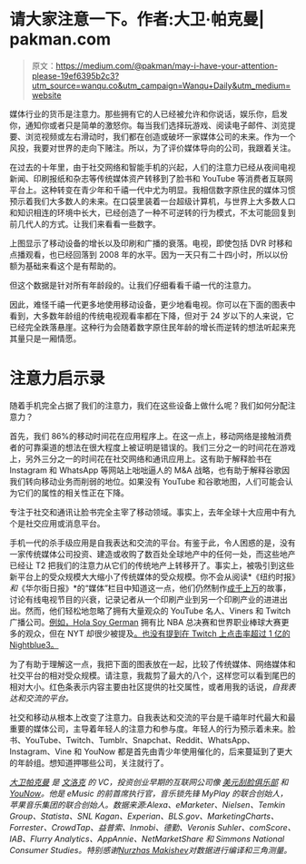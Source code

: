 # 请大家注意一下。作者:大卫·帕克曼| pakman.com

> 原文：<https://medium.com/@pakman/may-i-have-your-attention-please-19ef6395b2c3?utm_source=wanqu.co&utm_campaign=Wanqu+Daily&utm_medium=website>

媒体行业的货币是注意力。那些拥有它的人已经被允许和你说话，娱乐你，启发你，通知你或者只是简单的激怒你。每当我们选择玩游戏、阅读电子邮件、浏览提要、浏览视频或左右滑动时，我们都在创造或破坏一家媒体公司的未来。作为一个风投，我要对世界的走向下赌注。所以，为了评价媒体导向的公司，我跟着关注。

在过去的十年里，由于社交网络和智能手机的兴起，人们的注意力已经从夜间电视新闻、印刷报纸和杂志等传统媒体资产转移到了脸书和 YouTube 等消费者互联网平台上。这种转变在青少年和千禧一代中尤为明显。我相信数字原住民的媒体习惯预示着我们大多数人的未来。在口袋里装着一台超级计算机，与世界上大多数人口和知识相连的环境中长大，已经创造了一种不可逆转的行为模式，不太可能回复到前几代人的方式。让我们来看看一些数字。



上图显示了移动设备的增长以及印刷和广播的衰落。电视，即使包括 DVR 时移和点播观看，也已经回落到 2008 年的水平。因为一天只有二十四小时，所以以份额为基础来看这个是有帮助的。



但这个数据是针对所有年龄段的。让我们仔细看看千禧一代的注意力。



因此，难怪千禧一代更多地使用移动设备，更少地看电视。你可以在下面的图表中看到，大多数年龄组的传统电视观看率都在下降，但对于 24 岁以下的人来说，它已经完全跌落悬崖。这种行为会随着数字原住民年龄的增长而逆转的想法听起来充其量只是一厢情愿。



# **注意力启示录**

随着手机完全占据了我们的注意力，我们在这些设备上做什么呢？我们如何分配注意力？



首先，我们 86%的移动时间花在应用程序上。在这一点上，移动网络是接触消费者的可靠渠道的想法在很大程度上被证明是错误的。我们三分之一的时间花在游戏上，另外三分之一的时间花在社交网络和通讯应用上。这有助于解释脸书在 Instagram 和 WhatsApp 等网站上咄咄逼人的 M&A 战略，也有助于解释谷歌因我们转向移动业务而削弱的地位。如果没有 YouTube 和谷歌地图，人们可能会认为它们的属性的相关性正在下降。



专注于社交和通讯让脸书完全主宰了移动领域。事实上，去年全球十大应用中有九个是社交应用或消息平台。

手机一代的杀手级应用是自我表达和交流的平台。有鉴于此，令人困惑的是，没有一家传统媒体公司投资、建造或收购了数百处全球地产中的任何一处，而这些地产已经让 T2 把我们的注意力从它们的传统地产上转移开了。事实上，被吸引到这些新平台上的受众规模大大缩小了传统媒体的受众规模。你不会从阅读*《纽约时报》*和*《华尔街日报》*的“媒体”栏目中知道这一点，他们仍然制作[成千上万](http://query.nytimes.com/search/sitesearch/?action=click&contentCollection=Television&region=TopBar&WT.nav=searchWidget&module=SearchSubmit&pgtype=article#/the%20tv%20watch)的故事，讨论有线电视节目的兴衰，记录记者从一个印刷产业到另一个印刷产业的进进出出。然而，他们轻松地忽略了拥有大量观众的 YouTube 名人、Viners 和 Twitch 广播公司。[例如，Hola Soy German](https://www.youtube.com/user/HolaSoyGerman) 拥有比 NBA 总决赛和世界职业棒球大赛更多的观众，但在 NYT 却很少被提及[。也没有提到在 Twitch 上点击率超过 1 亿的 Nightblue3。](http://query.nytimes.com/search/sitesearch/?action=click&contentCollection&region=TopBar&WT.nav=searchWidget&module=SearchSubmit&pgtype=Homepage#/hola%20soy%20german)

为了有助于理解这一点，我把下面的图表放在一起，比较了传统媒体、网络媒体和社交平台的相对受众规模。请注意，我裁剪了最大的八个，这样您可以看到尾巴的相对大小。红色条表示内容主要由社区提供的社交属性，或者用我的话说，*自我表达和交流的平台。*



社交和移动从根本上改变了注意力。自我表达和交流的平台是千禧年时代最大和最重要的媒体公司，主导着年轻人的注意力和参与度。年轻人的行为预示着未来。脸书、YouTube、Twitch、Tumblr、Snapchat、Reddit、WhatsApp、Instagram、Vine 和 YouNow 都是首先由青少年使用催化的，后来蔓延到了更大的年龄组。想知道押哪些公司，关注就行了。















[*大卫帕克曼*](http://www.pakman.com) *是* [*文洛克*](http://www.venrock.com) *的 VC，投资创业早期的互联网公司像* [*美元刮脸俱乐部*](http://www.dollarshaveclub.com) *和*[*YouNow*](http://www.younow.com)*。他是 eMusic 的前首席执行官，音乐锁先锋 MyPlay 的联合创始人，苹果音乐集团的联合创始人。数据来源:Alexa、eMarketer、Nielsen、Temkin Group、Statista、SNL Kagan、Experian、BLS.gov、MarketingCharts、Forrester、CrowdTap、益普索、Inmobi、德勤、Veronis Suhler、comScore、IAB、Flurry Analytics、AppAnnie、NetMarketShare 和 Simmons National Consumer Studies。特别感谢*[*Nurzhas Makishev*](https://www.linkedin.com/in/nurzhas)*对数据进行编译和三角测量。*